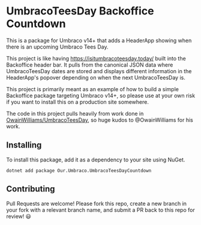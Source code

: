# UmbracoTeesDay Backoffice Countdown

This is a package for Umbraco v14+ that adds a HeaderApp showing when there is an upcoming Umbraco Tees Day.

This project is like having https://isitumbracoteesday.today/ built into the Backoffice header bar.  It pulls from the canonical JSON data where UmbracoTeesDay dates are stored and displays different information in the HeaderApp's popover depending on when the next UmbracoTeesDay is.

This project is primarily meant as an example of how to build a simple Backoffice package targeting Umbraco v14+, so please use at your own risk if you want to install this on a production site somewhere.

The code in this project pulls heavily from work done in [OwainWilliams/UmbracoTeesDay](https://github.com/OwainWilliams/UmbracoTeesDay), so huge kudos to @OwainWilliams for his work.

## Installing

To install this package, add it as a dependency to your site using NuGet.

```
dotnet add package Our.Umbraco.UmbracoTeesDayCountdown
```

## Contributing

Pull Requests are welcome!  Please fork this repo, create a new branch in your fork with a relevant branch name, and submit a PR back to this repo for review!  :smiley:
